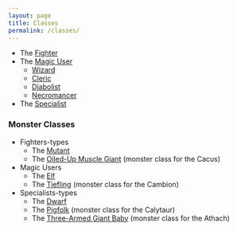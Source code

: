 ```yaml
---
layout: page
title: Classes
permalink: /classes/
---
```


- The [Fighter](/class/fighter)
- The [Magic User](/class/magic-user)
  - [Wizard](/class/magic-user/wizard)
  - [Cleric](/class/magic-user/cleric)
  - [Diabolist](/class/magic-user/diabolist)
  - [Necromancer](/class/magic-user/necromancer)
- The [Specialist](/class/specialist)

### Monster Classes

- Fighters-types
  - The [Mutant](/class/fighter/mutant)
  - The [Oiled-Up Muscle Giant](/class/fighter/cacus) (monster class for the Cacus)
- Magic Users
  - The [Elf](/class/magic-user/elf)
  - The [Tiefling](/class/magic-user/tiefling) (monster class for the Cambion)
- Specialists-types
  - The [Dwarf](/class/specialist/dwarf)
  - The [Pigfolk](/class/specialist/pigfolk) (monster class for the Calytaur)
  - The [Three-Armed Giant Baby](/class/specialist/athach) (monster class for the Athach)
